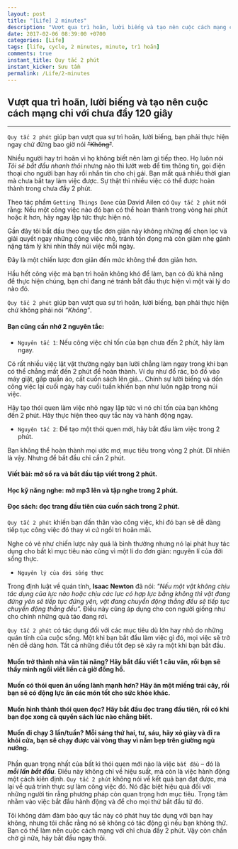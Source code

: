 ```yaml
---
layout: post
title: "[Life] 2 minutes"
description: "Vượt qua trì hoãn, lười biếng và tạo nên cuộc cách mạng chỉ với chưa đầy 120 giây"
date: 2017-02-06 08:39:00 +0700
categories: [Life]
tags: [life, cycle, 2 minutes, minute, trì hoãn]
comments: true
instant_title: Quy tắc 2 phút
instant_kicker: Sưu tầm
permalink: /Life/2-minutes
---
```


## Vượt qua trì hoãn, lười biếng và tạo nên cuộc cách mạng chỉ với chưa đầy 120 giây ##

------

`Quy tắc 2 phút`  giúp bạn vượt qua sự trì hoãn, lười biếng, bạn phải thực hiện ngay chứ đừng bao giờ nói ~~"Không"~~.

Nhiều người hay trì hoãn vì họ không biết nên làm gì tiếp theo. Họ luôn nói _Tôi sẽ bắt đầu nhanh thôi_ nhưng nào thì lướt web để tìm thông tin, gọi điện thoại cho người bạn hay rồi nhắn tin cho chị gái. Bạn mất quá nhiều thời gian mà chưa bắt tay làm việc được. Sự thật thì nhiều việc có thể được hoàn thành trong chưa đầy 2 phút.

Theo tác phẩm `Getting Things Done` của David Ailen có `Quy tắc 2 phút` nói rằng: Nếu một công việc nào đó bạn có thể hoàn thành trong vòng hai phút hoặc ít hơn, hãy ngay lập tức thực hiện nó.

Gần đây tôi bắt đầu theo quy tắc đơn giản này không những để chọn lọc và giải quyết ngay những công việc nhỏ, tránh tồn đọng mà còn giảm nhẹ gánh nặng tâm lý khi nhìn thấy núi việc mỗi ngày.

Đây là một chiến lược đơn giản đến mức không thể đơn giản hơn.

Hầu hết công việc mà bạn trì hoãn không khó để làm, bạn có đủ khả năng để thực hiện chúng, bạn chỉ đang né tránh bắt đầu thực hiện vì một vài lý do nào đó.

`Quy tắc 2 phút` giúp bạn vượt qua sự trì hoãn, lười biếng, bạn phải thực hiện chứ không phải nói _“Không”_.

#### Bạn cũng cần nhớ 2 nguyên tắc: ####

* `Nguyên tắc 1`: Nếu công việc chỉ tốn của bạn chưa đến 2 phút, hãy làm ngay.

Có rất nhiều việc lặt vặt thường ngày bạn lười chẳng làm ngay trong khi bạn có thể chẳng mất đến 2 phút để hoàn thành. Ví dụ như đổ rác, bỏ đồ vào máy giặt, gấp quần áo, cất cuốn sách lên giá… Chính sự lười biếng và dồn công việc lại cuối ngày hay cuối tuần khiến bạn như luôn ngập trong núi việc.

Hãy tạo thói quen làm việc nhỏ ngay lập tức vì nó chỉ tốn của bạn không đến 2 phút. Hãy thực hiện theo quy tắc này và hành động ngay.

* `Nguyên tắc 2`: Để tạo một thói quen mới, hãy bắt đầu làm việc trong 2 phút.

Bạn không thể hoàn thành mọi ước mơ, mục tiêu trong vòng 2 phút. Dĩ nhiên là vậy. Nhưng để bắt đầu chỉ cần 2 phút.

#### Viết bài: mở sổ ra và bắt đầu tập viết trong 2 phút. ####

#### Học kỹ năng nghe: mở mp3 lên và tập nghe trong 2 phút. ####

#### Đọc sách: đọc trang đầu tiên của cuốn sách trong 2 phút. ####

`Quy tắc 2 phút`  khiến bạn dấn thân vào công việc, khi đó bạn sẽ dễ dàng tiếp tục công việc đó thay vì cứ ngồi trì hoãn mãi.

Nghe có vẻ như chiến lược này quá là bình thường nhưng nó lại phát huy tác dụng cho bất kì mục tiêu nào cũng vì một lí do đơn giản: nguyên lí của đời sống thực.

* `Nguyên lý của đời sống thực`

Trong định luật về quán tính, **Isaac Newton** đã nói: _"Nếu một vật không chịu tác dụng của lực nào hoặc chịu các lực có hợp lực bằng không thì vật đang đứng yên sẽ tiếp tục đứng yên, vật đang chuyển động thẳng đều sẽ tiếp tục chuyển động thẳng đều”._ Điều này cũng áp dụng cho con người giống như cho chính những quả táo đang rơi.

`Quy tắc 2 phút`  có tác dụng đối với các mục tiêu dù lớn hay nhỏ do những quán tính của cuộc sống. Một khi bạn bắt đầu làm việc gì đó, mọi việc sẽ trở nên dễ dàng hơn. Tất cả những điều tốt đẹp sẽ xảy ra một khi bạn bắt đầu.

#### Muốn trở thành nhà văn tài năng? Hãy bắt đầu viết 1 câu văn, rồi bạn sẽ thấy mình ngồi viết liền cả giờ đồng hồ. #### 

#### Muốn có thói quen ăn uống lành mạnh hơn? Hãy ăn một miếng trái cây, rồi bạn sẽ có động lực ăn các món tốt cho sức khỏe khác. ####

#### Muốn hình thành thói quen đọc? Hãy bắt đầu đọc trang đầu tiên, rồi có khi bạn đọc xong cả quyển sách lúc nào chẳng biết. ####

#### Muốn đi chạy 3 lần/tuần? Mỗi sáng thứ hai, tư, sáu, hãy xỏ giày và đi ra khỏi cửa, bạn sẽ chạy được vài vòng thay vì nằm bẹp trên giường ngủ nướng. ####

Phần quan trọng nhất của bất kì thói quen mới nào là việc `bắt đầu` – đó là **_mỗi lần bắt đầu_**. Điều này không chỉ về hiệu suất, mà còn là việc hành động một cách kiên định. `Quy tắc 2 phút`  không nói về kết quả bạn đạt được, mà lại về quá trình thực sự làm công việc đó. Nó đặc biệt hiệu quả đối với những người tin rằng phương pháp còn quan trọng hơn mục tiêu. Trọng tâm nhằm vào việc bắt đầu hành động và để cho mọi thứ bắt đầu từ đó.

Tôi không dám đảm bảo quy tắc này có phát huy tác dụng với bạn hay không, nhưng tôi chắc rằng nó sẽ không có tác động gì nếu bạn không thử. Bạn có thể làm nên cuộc cách mạng với chỉ chưa đầy 2 phút. Vậy còn chần chờ gì nữa, hãy bắt đầu ngay thôi.
